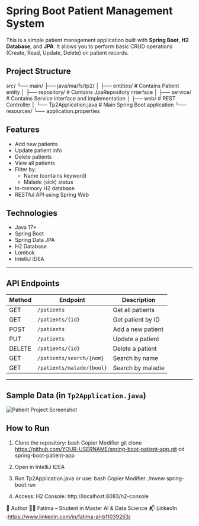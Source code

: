 # Spring Boot Patient Management System

This is a simple patient management application built with **Spring Boot**, **H2 Database**, and **JPA**. It allows you to perform basic CRUD operations (Create, Read, Update, Delete) on patient records.


##  Project Structure
src/
└── main/
├── java/ma/fs/tp2/
│ ├── entities/ # Contains Patient entity
│ ├── repository/ # Contains JpaRepository interface
│ ├── service/ # Contains Service interface and implementation
│ ├── web/ # REST Controller
│ └── Tp2Application.java # Main Spring Boot application
└── resources/
└── application.properties


##  Features

- Add new patients
- Update patient info
- Delete patients
- View all patients
- Filter by:
  - Name (contains keyword)
  - Malade (sick) status
- In-memory H2 database
- RESTful API using Spring Web


##  Technologies

- Java 17+
- Spring Boot
- Spring Data JPA
- H2 Database
- Lombok
- IntelliJ IDEA

---

##  API Endpoints

| Method | Endpoint                | Description            |
|--------|-------------------------|------------------------|
| GET    | `/patients`             | Get all patients       |
| GET    | `/patients/{id}`        | Get patient by ID      |
| POST   | `/patients`             | Add a new patient      |
| PUT    | `/patients`             | Update a patient       |
| DELETE | `/patients/{id}`        | Delete a patient       |
| GET    | `/patients/search/{nom}`| Search by name         |
| GET    | `/patients/malade/{bool}` | Search by maladie     |

---

## Sample Data (in `Tp2Application.java`)
![Patient Project Screenshot](img.png)


## How to Run
1. Clone the repository:
bash
Copier
Modifier
git clone https://github.com/YOUR-USERNAME/spring-boot-patient-app.git
cd spring-boot-patient-app

2. Open in IntelliJ IDEA

3. Run Tp2Application.java or use:
bash
Copier
Modifier
./mvnw spring-boot:run

4. Access:
H2 Console: http://localhost:8083/h2-console


🧠 Author
👩‍💻 Fatima – Student in Master AI & Data Science
📬 LinkedIn :https://www.linkedin.com/in/fatima-al-b11039263/

